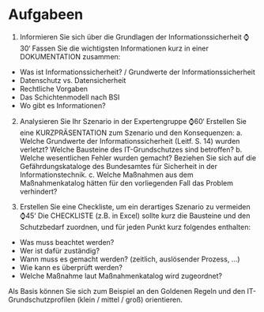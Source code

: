 # Aufgabeen

1. Informieren Sie sich über die Grundlagen der Informationssicherheit ⌚30‘
Fassen Sie die wichtigsten Informationen kurz in einer DOKUMENTATION zusammen:
- Was ist Informationssicherheit? / Grundwerte der Informationssicherheit
- Datenschutz vs. Datensicherheit
- Rechtliche Vorgaben
- Das Schichtenmodell nach BSI
- Wo gibt es Informationen?

2. Analysieren Sie Ihr Szenario in der Expertengruppe ⌚60‘
Erstellen Sie eine KURZPRÄSENTATION zum Szenario und den Konsequenzen:
a. Welche Grundwerte der Informationssicherheit (Leitf. S. 14) wurden verletzt? Welche
Bausteine des IT-Grundschutzes sind betroffen?
b. Welche wesentlichen Fehler wurden gemacht? Beziehen Sie sich auf die Gefährdungskataloge
des Bundesamtes für Sicherheit in der Informationstechnik.
c. Welche Maßnahmen aus dem Maßnahmenkatalog hätten für den vorliegenden Fall
das Problem verhindert?

3. Erstellen Sie eine Checkliste, um ein derartiges Szenario zu vermeiden ⌚45‘
Die CHECKLISTE (z.B. in Excel) sollte kurz die Bausteine und den Schutzbedarf zuordnen, und
für jeden Punkt kurz folgendes enthalten:
- Was muss beachtet werden?
- Wer ist dafür zuständig?
- Wann muss es gemacht werden? (zeitlich, auslösender Prozess, …)
- Wie kann es überprüft werden?
- Welche Maßnahme laut Maßnahmenkatalog wird zugeordnet?

Als Basis können Sie sich zum Beispiel an den Goldenen Regeln und den IT-Grundschutzprofilen (klein /
mittel / groß) orientieren.




